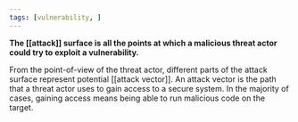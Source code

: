 ```yaml
---
tags: [vulnerability, ]
---
```

**The [[attack]] surface is all the points at which a malicious threat actor could try to exploit a vulnerability.**

From the point-of-view of the threat actor, different parts of the attack surface represent potential [[attack vector]]. An attack vector is the path that a threat actor uses to gain access to a secure system. In the majority of cases, gaining access means being able to run malicious code on the target.

